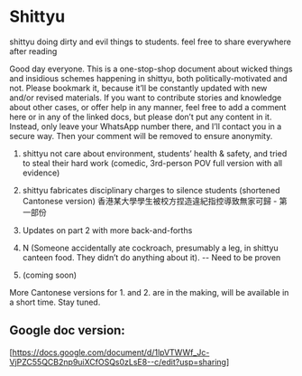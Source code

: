 # Shittyu 

shittyu doing dirty and evil things to students. feel free to share everywhere after reading 

Good day everyone. This is a one-stop-shop document about wicked things and insidious schemes happening in shittyu, both politically-motivated and not. Please bookmark it, because it’ll be constantly updated with new and/or revised materials. If you want to contribute stories and knowledge about other cases, or offer help in any manner, feel free to add a comment here or in any of the linked docs, but please don’t put any content in it. Instead, only leave your WhatsApp number there, and I’ll contact you in a secure way. Then your comment will be removed to ensure anonymity. 

1. shittyu not care about environment, students’ health & safety, and tried to steal their hard work
(comedic, 3rd-person POV full version with all evidence)

2. shittyu fabricates disciplinary charges to silence students
(shortened Cantonese version) 香港某大學學生被校方捏造違紀指控導致無家可歸 - 第一部份

3. Updates on part 2 with more back-and-forths
   
4. N (Someone accidentally ate cockroach, presumably a leg, in shittyu canteen food. They didn’t do anything about it). -- Need to be proven 

5. (coming soon)
 
More Cantonese versions for 1. and 2. are in the making, will be available in a short time. Stay tuned.


## Google doc version: 
[https://docs.google.com/document/d/1lpVTWWf_Jc-VjPZC55QCB2np9uiXCfOSQs0zLsE8--c/edit?usp=sharing]
